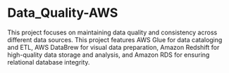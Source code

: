 # Data_Quality-AWS
This project focuses on maintaining data quality and consistency across different data sources. This project features AWS Glue for data cataloging and ETL, AWS DataBrew for visual data preparation, Amazon Redshift for high-quality data storage and analysis, and Amazon RDS for ensuring relational database integrity.
